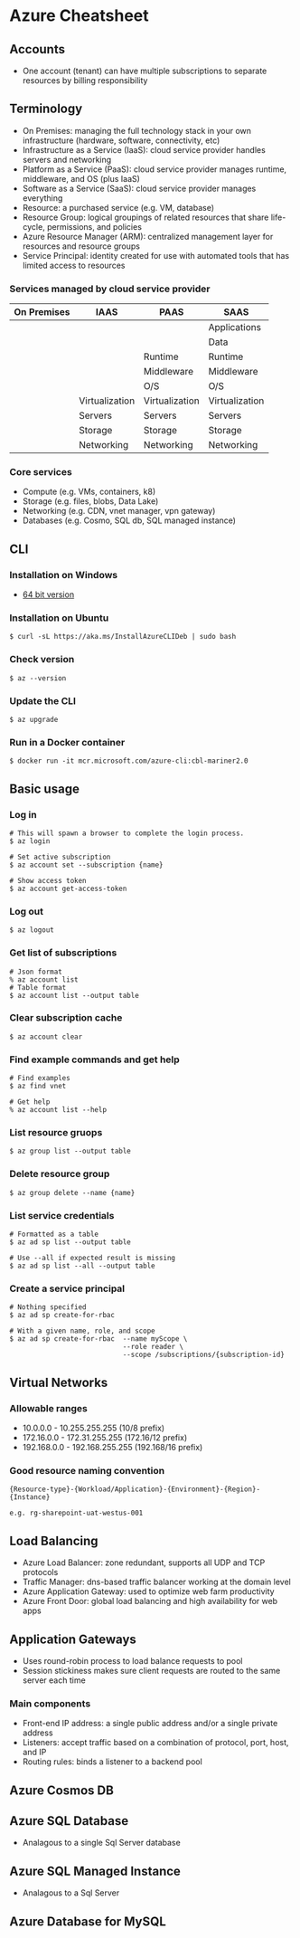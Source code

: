 # Azure Cheatsheet

## Accounts

- One account (tenant) can have multiple subscriptions to separate resources by billing responsibility

## Terminology

- On Premises: managing the full technology stack in your own infrastructure (hardware, software, connectivity, etc)
- Infrastructure as a Service (IaaS): cloud service provider handles servers and networking
- Platform as a Service (PaaS): cloud service provider manages runtime, middleware, and OS (plus IaaS)
- Software as a Service (SaaS): cloud service provider manages everything
- Resource: a purchased service (e.g. VM, database)
- Resource Group: logical groupings of related resources that share life-cycle, permissions, and policies
- Azure Resource Manager (ARM): centralized management layer for resources and resource groups
- Service Principal: identity created for use with automated tools that has limited access to resources

### Services managed by cloud service provider

|On Premises|IAAS|PAAS|SAAS|
|-----------|----|----|----|
||||Applications|
||||Data|
|||Runtime|Runtime|
|||Middleware|Middleware|
|||O/S|O/S|
||Virtualization|Virtualization|Virtualization|
||Servers|Servers|Servers|
||Storage|Storage|Storage|
||Networking|Networking|Networking|

### Core services

- Compute (e.g. VMs, containers, k8)
- Storage (e.g. files, blobs, Data Lake)
- Networking (e.g. CDN, vnet manager, vpn gateway)
- Databases (e.g. Cosmo, SQL db, SQL managed instance)

## CLI 

### Installation on Windows

- [64 bit version](https://aka.ms/installazurecliwindowsx64)

### Installation on Ubuntu
`$ curl -sL https://aka.ms/InstallAzureCLIDeb | sudo bash`

### Check version
`$ az --version`

### Update the CLI
`$ az upgrade`

### Run in a Docker container
`$ docker run -it mcr.microsoft.com/azure-cli:cbl-mariner2.0`

## Basic usage

### Log in
~~~
# This will spawn a browser to complete the login process.
$ az login

# Set active subscription
$ az account set --subscription {name}

# Show access token
$ az account get-access-token
~~~

### Log out
`$ az logout`

### Get list of subscriptions
~~~
# Json format
% az account list
# Table format
$ az account list --output table
~~~

### Clear subscription cache
`$ az account clear`

### Find example commands and get help
~~~
# Find examples
$ az find vnet

# Get help
% az account list --help
~~~

### List resource gruops
`$ az group list --output table`

### Delete resource group
`$ az group delete --name {name}`

### List service credentials
~~~
# Formatted as a table
$ az ad sp list --output table

# Use --all if expected result is missing
$ az ad sp list --all --output table
~~~

### Create a service principal
~~~
# Nothing specified
$ az ad sp create-for-rbac

# With a given name, role, and scope
$ az ad sp create-for-rbac  --name myScope \
                            --role reader \
                            --scope /subscriptions/{subscription-id}
~~~

## Virtual Networks

### Allowable ranges

- 10.0.0.0 - 10.255.255.255 (10/8 prefix)
- 172.16.0.0 - 172.31.255.255 (172.16/12 prefix)
- 192.168.0.0 - 192.168.255.255 (192.168/16 prefix)

### Good resource naming convention

~~~
{Resource-type}-{Workload/Application}-{Environment}-{Region}-{Instance}

e.g. rg-sharepoint-uat-westus-001
~~~

## Load Balancing

- Azure Load Balancer: zone redundant, supports all UDP and TCP protocols
- Traffic Manager: dns-based traffic balancer working at the domain level
- Azure Application Gateway: used to optimize web farm productivity
- Azure Front Door: global load balancing and high availability for web apps

## Application Gateways

- Uses round-robin process to load balance requests to pool
- Session stickiness makes sure client requests are routed to the same server each time

### Main components

- Front-end IP address: a single public address and/or a single private address
- Listeners: accept traffic based on a combination of protocol, port, host, and IP
- Routing rules: binds a listener to a backend pool

## Azure Cosmos DB

## Azure SQL Database

- Analagous to a single Sql Server database 

## Azure SQL Managed Instance

- Analagous to a Sql Server

## Azure Database for MySQL
